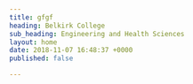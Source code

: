 ```yaml
---
title: gfgf
heading: Belkirk College
sub_heading: Engineering and Health Sciences
layout: home
date: 2018-11-07 16:48:37 +0000
published: false

---
```

